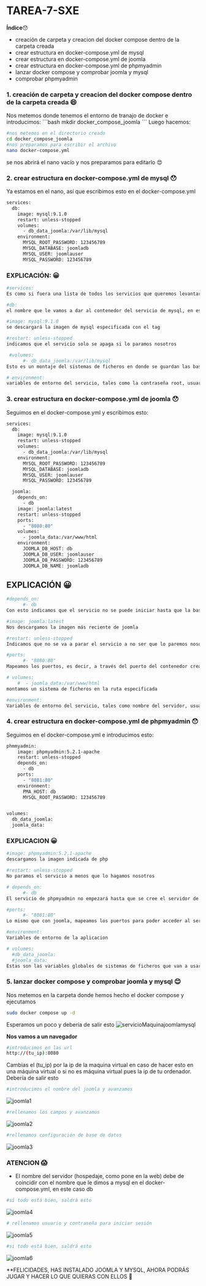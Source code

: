 # TAREA-7-SXE

**Índice**:hushed:
- creación de carpeta y creacion del docker compose dentro de la carpeta creada
- crear estructura en docker-compose.yml de mysql
- crear estructura en docker-compose.yml de joomla
- crear estructura en docker-compose.yml de phpmyadmin
- lanzar docker compose y comprobar joomla y mysql
- comprobar phpmyadmin

### 1. creación de carpeta y creacion del docker compose dentro de la carpeta creada 😄
Nos metemos donde tenemos el entorno de tranajo de docker e introducimos:
´´´bash
mkdir docker_compose_joomla
´´´
Luego hacemos:
```bash
#nos metemos en el directorio creado
cd docker_compose_joomla
#nos preparamos para escribir el archivo
nano docker-compose.yml
```
se nos abrirá el nano vacío y nos preparamos para editarlo :heart_eyes:

### 2. crear estructura en docker-compose.yml de mysql :hushed:
Ya estamos en el nano, así que escribimos esto en el docker-compose.yml
```bash
services:
  db:
    image: mysql:9.1.0
    restart: unless-stopped
    volumes:
      - db_data_joomla:/var/lib/mysql
    environment:
      MYSQL_ROOT_PASSWORD: 123456789
      MYSQL_DATABASE: joomladb
      MYSQL_USER: joomlauser
      MYSQL_PASSWORD: 123456789
```
### EXPLICACIÓN: :grinning:
```bash
#services:
Es como si fuera una lista de todos los servicios que queremos levantar con el docker compose
```

```bash
#db:
el nombre que le vamos a dar al contenedor del servicio de mysql, en este caso es db
```

```bash
#image: mysql:9.1.0
se descargará la imagen de mysql especificada con el tag
```

```bash
#restart: unless-stopped
indicamos que el servicio solo se apaga si lo paramos nosotros
```

```bash
 #volumes:
      #- db_data_joomla:/var/lib/mysql
Esto es un montaje del sistemas de ficheros en donde se guardan las base de datos de mysql, es decir, si el contenedor se corrompe, se pierde o lo que sea, en este sistema de ficheros db_data_joomla:, se guardarán las bases de datos
```

```bash
# environment:
variables de entorno del servicio, tales como la contraseña root, usuario, password...
```

### 3. crear estructura en docker-compose.yml de joomla :hushed:
Seguimos en el docker-compose.yml y escribimos esto:
```bash
services:
  db:
    image: mysql:9.1.0
    restart: unless-stopped
    volumes:
      - db_data_joomla:/var/lib/mysql
    environment:
      MYSQL_ROOT_PASSWORD: 123456789
      MYSQL_DATABASE: joomladb
      MYSQL_USER: joomlauser
      MYSQL_PASSWORD: 123456789

  joomla:
    depends_on:
      - db
    image: joomla:latest
    restart: unless-stopped
    ports:
      - "8080:80"
    volumes:
      - joomla_data:/var/www/html
    environment:
      JOOMLA_DB_HOST: db
      JOOMLA_DB_USER: joomlauser
      JOOMLA_DB_PASSWORD: 123456789
      JOOMLA_DB_NAME: joomladb
```

## EXPLICACIÓN :grinning:
```bash
#depends_on:
      #- db
Con esto indicamos que el servicio no se puede iniciar hasta que la base de datos empiece a funcionar
```

```bash
#image: joomla:latest
Nos descargamos la imagen más reciente de joomla
```

```bash
#restart: unless-stopped
Indicamos que no se va a parar el servicio a no ser que lo paremos nosotros
```

```bash
#ports:
      #- "8080:80"
Mapeamos los puertos, es decir, a través del puerto del contenedor creamos una conexión hacia el puerto 8080 para visualizar lo que hay
```

```bash
# volumes:
    #  - joomla_data:/var/www/html
montamos un sistema de ficheros en la ruta especificada
```

```bash
#environment:
Variables de entorno del servicio, tales como nombre del servidor, usuario...
```

### 4. crear estructura en docker-compose.yml de phpmyadmin :hushed:
Seguimos en el docker-compose.yml e introducimos esto:

```bash
phmmyadmin:
    image: phpmyadmin:5.2.1-apache
    restart: unless-stopped
    depends_on:
      - db
    ports:
      - "8081:80"
    environment:
      PMA_HOST: db
      MYSQL_ROOT_PASSWORD: 123456789


volumes:
  db_data_joomla:
  joomla_data:
```

### EXPLICACION :grinning:

```bash
#image: phpmyadmin:5.2.1-apache
descargamos la imagen indicada de php
```

```bash
#restart: unless-stopped
No paramos el servicio a menos que lo hagamos nosotros
```

```bash
# depends_on:
      #- db
El servicio de phpmyadmin no empezará hasta que se cree el servidor de base de datos mysql ya que depende de un servidor de base de datos para administrarla
```

```bash
#ports:
      #- "8081:80"
Lo mismo que con joomla, mapeamos los puertos para poder acceder al servidor de dentro del contenedor
```

```bash
#environment:
Variables de entorno de la aplicacion
```

```bash
# volumes:
  #db_data_joomla:
  #joomla_data:
Estas son las variables globales de sistemas de ficheros que van a usar joomla y mysql, se declaran fuera de la lista de servicios para que sea accesible para todos ellos
```

### 5. lanzar docker compose y comprobar joomla y mysql :blush:
Nos metemos en la carpeta donde hemos hecho el docker compose y ejecutamos

```bash
sudo docker compose up -d
```
Esperamos un poco y debería de salir esto
![servicioMaquinajoomlamysql](https://github.com/user-attachments/assets/59d47c76-8f48-4bab-bfd1-e150ccf5ac24)

**Nos vamos a un navegador**

```bash
#introducimos en las url
http://(tu_ip):8080
```
Cambias el (tu_ip) por la ip de la maquina virtual en caso de hacer esto en una máquina virtual o si no es máquina virtual pues la ip de tu ordenador. Debería de salir esto
```bash
#introducimos el nombre del joomla y avanzamos
```
![joomla1](https://github.com/user-attachments/assets/9a6fb9e2-d190-4657-b875-d5b93e402ab9)

```bash
#rellenamos los campos y avanzamos
```
![joomla2](https://github.com/user-attachments/assets/e7b1fe89-87e5-42d6-8c07-4642211017d1)

```bash
#rellenamos configuración de base de datos
```
![joomla3](https://github.com/user-attachments/assets/8fa8532e-56b2-4cd4-bb09-726bc9059436)

### ATENCION :scream:
- El nombre del servidor (hospedaje, como pone en la web) debe de coincidir con el nombre que le dimos a mysql en el docker-compose.yml, en este caso db

```bash
#si todo está bien, saldrá esto
```
![joomla4](https://github.com/user-attachments/assets/e8943d35-196d-48e8-ba84-b950224b95c4)


```bash
# rellenamos usuario y contraseña para iniciar sesión
```
![joomla5](https://github.com/user-attachments/assets/e3996706-07d3-4f07-9617-968dcc898b3f)

```bash
#si todo está bien, saldrá esto
```
![joomla6](https://github.com/user-attachments/assets/ef283cbe-6a26-4014-8674-5fc250bf2a24)

**FELICIDADES, HAS INSTALADO JOOMLA Y MYSQL, AHORA PODRÁS JUGAR Y HACER LO QUE QUIERAS CON ELLOS :clap:





